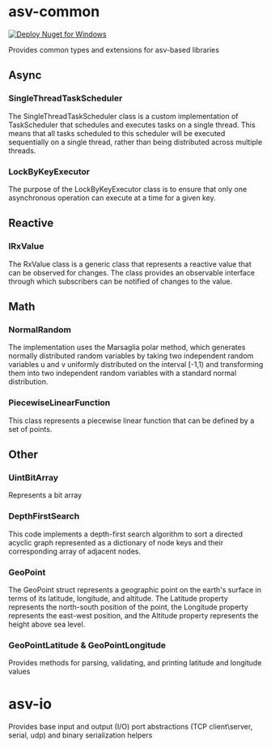 # asv-common
[![Deploy Nuget for Windows](https://github.com/asv-soft/asv-common/actions/workflows/nuget_windows.yml/badge.svg)](https://github.com/asv-soft/asv-common/actions/workflows/nuget_windows.yml)

Provides common types and extensions for asv-based libraries
## Async
### SingleThreadTaskScheduler
The SingleThreadTaskScheduler class is a custom implementation of TaskScheduler that schedules and executes tasks on a single thread. This means that all tasks scheduled to this scheduler will be executed sequentially on a single thread, rather than being distributed across multiple threads.
### LockByKeyExecutor
The purpose of the LockByKeyExecutor class is to ensure that only one asynchronous operation can execute at a time for a given key.
## Reactive 
### IRxValue
The RxValue<TValue> class is a generic class that represents a reactive value that can be observed for changes. The class provides an observable interface through which subscribers can be notified of changes to the value.
## Math
### NormalRandom 
The implementation uses the Marsaglia polar method, which generates normally distributed random variables by taking two independent random variables u and v uniformly distributed on the interval [-1,1) and transforming them into two independent random variables with a standard normal distribution.
### PiecewiseLinearFunction
This class represents a piecewise linear function that can be defined by a set of points.
## Other
### UintBitArray
Represents a bit array
### DepthFirstSearch
This code implements a depth-first search algorithm to sort a directed acyclic graph represented as a dictionary of node keys and their corresponding array of adjacent nodes.
### GeoPoint 
The GeoPoint struct represents a geographic point on the earth's surface in terms of its latitude, longitude, and altitude. The Latitude property represents the north-south position of the point, the Longitude property represents the east-west position, and the Altitude property represents the height above sea level.
### GeoPointLatitude & GeoPointLongitude
Provides methods for parsing, validating, and printing latitude and longitude values


# asv-io
Provides base input and output (I/O) port abstractions (TCP client\server, serial, udp) and binary serialization helpers
